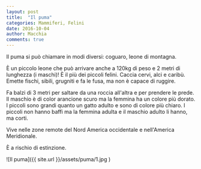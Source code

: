 ```yaml
---
layout: post
title:  "Il puma"
categories: Mammiferi, Felini
date: 2016-10-04
author: Macchia
comments: true
---
```

Il puma si pu&ograve; chiamare in modi diversi: coguaro, leone di montagna.

&Egrave; un piccolo leone che pu&ograve; arrivare anche a 120kg di peso e 2 metri di lunghezza (i maschi)!
&Egrave; il pi&ugrave; dei piccoli felini.
Caccia cervi, alci e carib&ugrave;. Emette fischi, sibili, grugniti e fa le fusa, ma non &egrave; capace di ruggire.

Fa balzi di 3 metri per saltare da una roccia all'altra e per prendere le prede.
Il maschio &egrave; di color arancione scuro ma la femmina ha un colore pi&ugrave; dorato. I piccoli sono grandi quanto un gatto adulto e sono di colore pi&ugrave; chiaro. I piccoli non hanno baffi ma la femmina adulta e il maschio adulto li hanno, ma corti.

Vive nelle zone remote del Nord America occidentale e nell'America Meridionale.

&Egrave; a rischio di estinzione.

![Il puma]({{ site.url }}/assets/puma/1.jpg )
